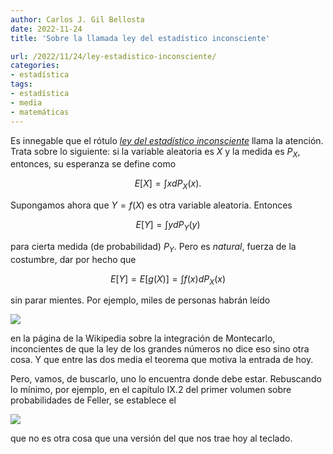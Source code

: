 ```yaml
---
author: Carlos J. Gil Bellosta
date: 2022-11-24
title: 'Sobre la llamada ley del estadístico inconsciente'

url: /2022/11/24/ley-estadistico-inconsciente/
categories:
- estadística
tags:
- estadística
- media
- matemáticas
---
```


Es innegable que el rótulo
[_ley del estadístico inconsciente_](https://en.wikipedia.org/wiki/Law_of_the_unconscious_statistician)
llama la atención. Trata sobre lo siguiente: si la variable aleatoria es $X$ y la medida es $P_X$, entonces, su esperanza se define como

$$E[X] = \int x dP_X(x).$$

Supongamos ahora que $Y = f(X)$ es otra variable aleatoria. Entonces

$$E[Y] = \int y dP_Y(y)$$

para cierta medida (de probabilidad) $P_Y$. Pero es _natural_, fuerza de la costumbre, dar por hecho que

$$E[Y] = E[g(X)] = \int f(x) dP_X(x)$$

sin parar mientes. Por ejemplo, miles de personas habrán leído

![](/wp-uploads/2022/11/montecarlo_integration.png#center)

en la página de la Wikipedia sobre la integración de Montecarlo, inconcientes de que la ley de los grandes números no dice eso sino otra cosa. Y que entre las dos media el teorema que motiva la entrada de hoy.

Pero, vamos, de buscarlo, uno lo encuentra donde debe estar. Rebuscando lo mínimo, por ejemplo, en el capítulo IX.2 del primer volumen sobre probabilidades de Feller, se establece el

![](/wp-uploads/2022/11/ley-estadistico-inconsciente-feller.png#center)

que no es otra cosa que una versión del que nos trae hoy al teclado.